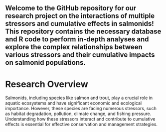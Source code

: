 ## Welcome to the GitHub repository for our research project on the interactions of multiple stressors and cumulative effects in salmonids! This repository contains the necessary database and R code to perform in-depth analyses and explore the complex relationships between various stressors and their cumulative impacts on salmonid populations.

# Research Overview

Salmonids, including species like salmon and trout, play a crucial role in aquatic ecosystems and have significant economic and ecological importance. However, these species are facing numerous stressors, such as habitat degradation, pollution, climate change, and fishing pressure. Understanding how these stressors interact and contribute to cumulative effects is essential for effective conservation and management strategies.
